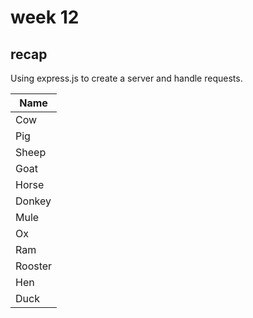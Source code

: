 # week 12

## recap

Using express.js to create a server and handle requests.

| Name    |
| ------- |
| Cow     |
| Pig     |
| Sheep   |
| Goat    |
| Horse   |
| Donkey  |
| Mule    |
| Ox      |
| Ram     |
| Rooster |
| Hen     |
| Duck    |

